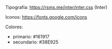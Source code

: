 Tipografía: https://rsms.me/inter/inter.css (Inter)

Iconos: https://fonts.google.com/icons

Colores:
 * primario: #161917
 * secundario: #38E925
